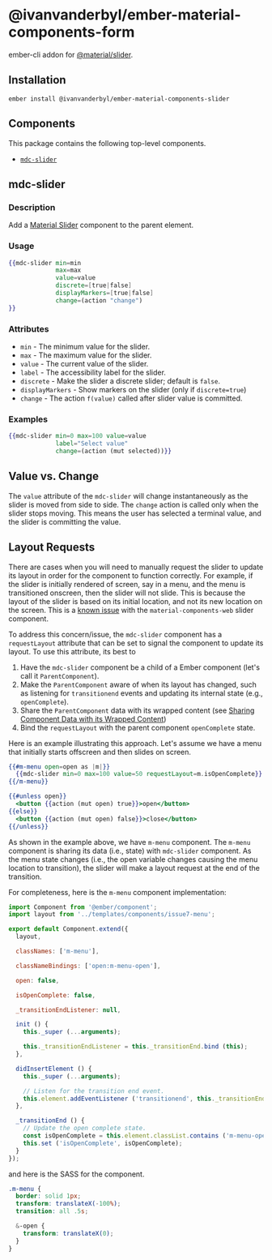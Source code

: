 @ivanvanderbyl/ember-material-components-form
======================

ember-cli addon for [@material/slider](https://github.com/material-components/material-components-web/tree/master/packages/mdc-slider).

Installation
------------

    ember install @ivanvanderbyl/ember-material-components-slider

Components
-------------

This package contains the following top-level components.

* [`mdc-slider`](#mdc-slider)

mdc-slider
-------------

### Description

Add a [Material Slider](https://material.io/design/components/sliders.html) component to
the parent element.

### Usage

```handlebars
{{mdc-slider min=min
             max=max
             value=value
             discrete=[true|false]
             displayMarkers=[true|false]
             change=(action "change")
}}
```

### Attributes

* `min` - The minimum value for the slider.
* `max` - The maximum value for the slider.
* `value` - The current value of the slider.
* `label` - The accessibility label for the slider.
* `discrete` - Make the slider a discrete slider; default is `false`.
* `displayMarkers` - Show markers on the slider (only if `discrete=true`)
* `change` - The action `f(value)` called after slider value is committed.

### Examples

```handlebars
{{mdc-slider min=0 max=100 value=value
             label="Select value"
             change=(action (mut selected))}}
```

## Value vs. Change

The `value` attribute of the `mdc-slider` will change instantaneously as the slider is
moved from side to side. The `change` action is called only when the slider stops moving.
This means the user has selected a terminal value, and the slider is committing the value.

## Layout Requests

There are cases when you will need to manually request the slider to update its layout in
order for the component to function correctly. For example, if the slider is initially rendered
of screen, say in a menu, and the menu is transitioned onscreen, then the slider will not slide.
This is because the layout of the slider is based on its initial location, and not its new
location on the screen. This is a [known issue](https://github.com/material-components/material-components-web/issues/4365)
with the `material-components-web` slider component.

To address this concern/issue, the `mdc-slider` component has a `requestLayout` attribute
that can be set to signal the component to update its layout. To use this attribute, its
best to

1. Have the `mdc-slider` component be a child of a Ember component (let's call it `ParentComponent`).
2. Make the `ParentComponent` aware of when its layout has changed, such as listening for `transitionend`
events and updating its internal state (e.g., `openComplete`).
3. Share the  `ParentComponent` data with its wrapped content
(see [Sharing Component Data with its Wrapped Content](https://guides.emberjs.com/release/components/wrapping-content-in-a-component/#toc_sharing-component-data-with-its-wrapped-content))
4. Bind the `requestLayout` with the parent component `openComplete` state.

Here is an example illustrating this approach. Let's assume we have a menu that initially
starts offscreen and then slides on screen.

```handlebars
{{#m-menu open=open as |m|}}
  {{mdc-slider min=0 max=100 value=50 requestLayout=m.isOpenComplete}}
{{/m-menu}}

{{#unless open}}
  <button {{action (mut open) true}}>open</button>
{{else}}
  <button {{action (mut open) false}}>close</button>
{{/unless}}
```

As shown in the example above, we have `m-menu` component. The `m-menu` component is sharing
its data (i.e., state) with `mdc-slider` component. As the menu state changes (i.e., the open
variable changes causing the menu location to transition), the slider will make a layout request
at the end of the transition.

For completeness, here is the `m-menu` component implementation:

```javascript
import Component from '@ember/component';
import layout from '../templates/components/issue7-menu';

export default Component.extend({
  layout,

  classNames: ['m-menu'],

  classNameBindings: ['open:m-menu-open'],

  open: false,

  isOpenComplete: false,

  _transitionEndListener: null,

  init () {
    this._super (...arguments);

    this._transitionEndListener = this._transitionEnd.bind (this);
  },

  didInsertElement () {
    this._super (...arguments);

    // Listen for the transition end event.
    this.element.addEventListener ('transitionend', this._transitionEndListener);
  },

  _transitionEnd () {
    // Update the open complete state.
    const isOpenComplete = this.element.classList.contains ('m-menu-open');
    this.set ('isOpenComplete', isOpenComplete);
  }
});
```

and here is the SASS for the component.

```scss
.m-menu {
  border: solid 1px;
  transform: translateX(-100%);
  transition: all .5s;

  &-open {
    transform: translateX(0);
  }
}
```
